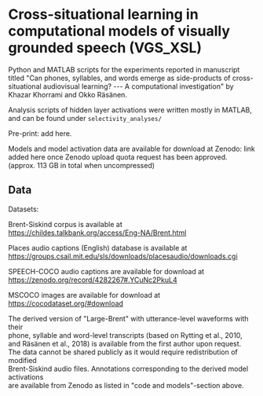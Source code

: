 # Cross-situational learning in computational models of visually grounded speech (VGS_XSL)

Python and MATLAB scripts for the experiments reported in manuscript titled "Can phones, syllables, and words emerge as side-products of cross-situational audiovisual learning? --- A computational investigation" by Khazar Khorrami and Okko Räsänen. 


Analysis scripts of hidden layer activations were written mostly in MATLAB, and can be found under `selectivity_analyses/`


Pre-print: add here. 

Models and model activation data are available for download at Zenodo: link added here once Zenodo upload quota request has been approved. (approx. 113 GB in total when uncompressed)


## Data


Datasets:

Brent-Siskind corpus is available at  
https://childes.talkbank.org/access/Eng-NA/Brent.html  

Places audio captions (English) database is available at  
https://groups.csail.mit.edu/sls/downloads/placesaudio/downloads.cgi  

SPEECH-COCO audio captions are available for download at  
https://zenodo.org/record/4282267#.YCuNc2PkuL4  

MSCOCO images are available for download at  
https://cocodataset.org/#download  

The derived version of "Large-Brent" with utterance-level waveforms with their  
 phone, syllable and word-level transcripts (based on Rytting et al., 2010,  
 and Räsänen et al., 2018) is available from the first author upon request.  
 The data cannot be shared publicly as it would require redistribution of modified  
 Brent-Siskind audio files. Annotations corresponding to the derived model activations  
 are available from Zenodo as listed in "code and models"-section above.  
